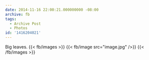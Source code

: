 ```yaml
---
date: 2014-11-16 22:00:21.000000000 -08:00
archive: fb
tags: 
  - Archive Post
  - Photos
id: '1416204021'
---
```


Big leaves.
{{< fb/images >}}
{{< fb/image src="image.jpg" />}}
{{< /fb/images >}}
